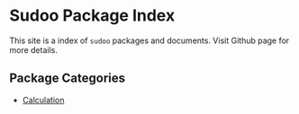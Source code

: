 # Sudoo Package Index

This site is a index of `sudoo` packages and documents. Visit Github page for more details.

## Package Categories

-   [Calculation](./calculation)
